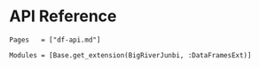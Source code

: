 # API Reference

```@index
Pages   = ["df-api.md"]
```

```@autodocs
Modules = [Base.get_extension(BigRiverJunbi, :DataFramesExt)]
```
